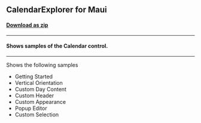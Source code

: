 ## CalendarExplorer for Maui
#### [Download as zip](https://grapecity.github.io/DownGit/#/home?url=https://github.com/GrapeCity/ComponentOne-MAUI-Samples/tree/master/MAUI/Calendar/CalendarExplorer)
____
#### Shows samples of the Calendar control.
____
Shows the following samples


* Getting Started
* Vertical Orientation
* Custom Day Content
* Custom Header
* Custom Appearance
* Popup Editor
* Custom Selection
